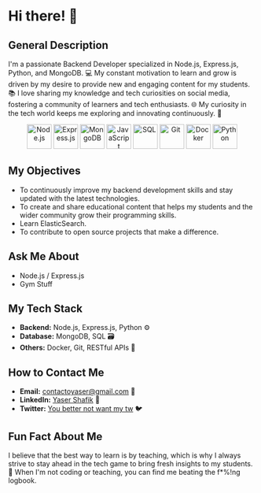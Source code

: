 # Hi there! 👋

## General Description
I'm a passionate Backend Developer specialized in Node.js, Express.js, Python, and MongoDB. 💻 
My constant motivation to learn and grow is driven by my desire to provide new and engaging content for my students. 📚 
I love sharing my knowledge and tech curiosities on social media, fostering a community of learners and tech enthusiasts. 🌐 
My curiosity in the tech world keeps me exploring and innovating continuously. 🚀


<p align="center">
  <img src="https://cdn.worldvectorlogo.com/logos/nodejs-icon.svg" alt="Node.js" width="50"/>
  <img src="https://upload.wikimedia.org/wikipedia/commons/6/64/Expressjs.png" alt="Express.js" width="50"/>
  <img src="https://cdn.worldvectorlogo.com/logos/mongodb-icon-1.svg" alt="MongoDB" width="50"/>
  <img src="https://cdn.worldvectorlogo.com/logos/javascript-1.svg" alt="JavaScript" width="50"/>
  <img src="https://cdn.worldvectorlogo.com/logos/postgresql.svg" alt="SQL" width="50"/>
  <img src="https://cdn.worldvectorlogo.com/logos/git-icon.svg" alt="Git" width="50"/>
  <img src="https://cdn.worldvectorlogo.com/logos/docker.svg" alt="Docker" width="50"/>
  <img src="https://cdn.worldvectorlogo.com/logos/python-5.svg" alt="Python" width="50"/>
</p>

## My Objectives
- To continuously improve my backend development skills and stay updated with the latest technologies. 
- To create and share educational content that helps my students and the wider community grow their programming skills. 
- Learn ElasticSearch. 
- To contribute to open source projects that make a difference. 

## Ask Me About
- Node.js / Express.js
- Gym Stuff

## My Tech Stack
- **Backend:** Node.js, Express.js, Python ⚙️
- **Database:** MongoDB, SQL 🗃️
- **Others:** Docker, Git, RESTful APIs 🧰

## How to Contact Me
- **Email:** [contactoyaser@gmail.com](mailto:contactoyaser@gmail.com) 📧
- **LinkedIn:** [Yaser Shafik](https://www.linkedin.com/in/yaser-shafik/) 🔗
- **Twitter:** [You better not want my tw](https://twitter.com/your-handle) 🐦

## Fun Fact About Me
I believe that the best way to learn is by teaching, which is why I always strive to stay ahead in the tech game to bring fresh insights to my students. 🎉 When I'm not coding or teaching, you can find me beating the f*%!ng logbook. 
